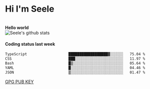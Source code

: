 <h1>Hi I'm Seele</h1>
<br>
<b> Hello world</b>
<br>
<img src="https://github-readme-stats-eight-jade.vercel.app/api?username=Seele0oO&show_icons=true&icon_color=0366d6&bg_color=ffffff&hide_title=true&hide=contribs&include_all_commits=true" alt="Seele's github stats"/>
<br>

<h4>Coding status last week </h4>

<!--START_SECTION:waka-->

```txt
TypeScript                   ██████████████████▓░░░░░░   75.04 %
CSS                          ███░░░░░░░░░░░░░░░░░░░░░░   11.97 %
Bash                         █▒░░░░░░░░░░░░░░░░░░░░░░░   05.64 %
YAML                         █░░░░░░░░░░░░░░░░░░░░░░░░   04.46 %
JSON                         ▒░░░░░░░░░░░░░░░░░░░░░░░░   01.47 %
```

<!--END_SECTION:waka-->



[GPG PUB KEY](https://keys.openpgp.org/vks/v1/by-fingerprint/3FCE91BF5B9666B55B67213C4C57B7824A5B6680)

